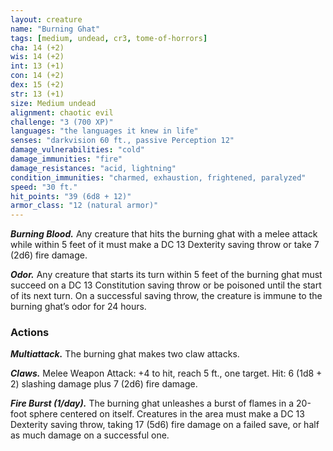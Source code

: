 ```yaml
---
layout: creature
name: "Burning Ghat"
tags: [medium, undead, cr3, tome-of-horrors]
cha: 14 (+2)
wis: 14 (+2)
int: 13 (+1)
con: 14 (+2)
dex: 15 (+2)
str: 13 (+1)
size: Medium undead
alignment: chaotic evil
challenge: "3 (700 XP)"
languages: "the languages it knew in life"
senses: "darkvision 60 ft., passive Perception 12"
damage_vulnerabilities: "cold"
damage_immunities: "fire"
damage_resistances: "acid, lightning"
condition_immunities: "charmed, exhaustion, frightened, paralyzed"
speed: "30 ft."
hit_points: "39 (6d8 + 12)"
armor_class: "12 (natural armor)"
---
```


***Burning Blood.*** Any creature that hits the burning ghat with
a melee attack while within 5 feet of it must make a DC 13
Dexterity saving throw or take 7 (2d6) fire damage.

***Odor.*** Any creature that starts its turn within 5
feet of the burning ghat must succeed on a DC
13 Constitution saving throw or be poisoned
until the start of its next turn. On a successful
saving throw, the creature is immune to the
burning ghat’s odor for 24 hours.

### Actions

***Multiattack.*** The burning ghat makes two claw
attacks.

***Claws.*** Melee Weapon Attack: +4 to hit,
reach 5 ft., one target. Hit: 6 (1d8 + 2)
slashing damage plus 7 (2d6) fire damage.

***Fire Burst (1/day).*** The burning ghat
unleashes a burst of flames in a 20-foot
sphere centered on itself. Creatures in
the area must make a DC 13 Dexterity
saving throw, taking 17 (5d6) fire damage
on a failed save, or half as much damage on a
successful one.
